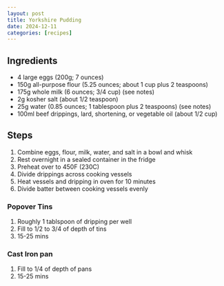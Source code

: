 ```yaml
---
layout: post
title: Yorkshire Pudding
date: 2024-12-11
categories: [recipes]
---
```


## Ingredients

* 4 large eggs (200g; 7 ounces)
* 150g all-purpose flour (5.25 ounces; about 1 cup plus 2 teaspoons)
* 175g whole milk (6 ounces; 3/4 cup) (see notes)
* 2g kosher salt (about 1/2 teaspoon)
* 25g water (0.85 ounces; 1 tablespoon plus 2 teaspoons) (see notes)
* 100ml beef drippings, lard, shortening, or vegetable oil (about 1/2 cup)

## Steps

1. Combine eggs, flour, milk, water, and salt in a bowl and whisk
1. Rest overnight in a sealed container in the fridge
1. Preheat over to 450F (230C)
1. Divide drippings across cooking vessels
1. Heat vessels and dripping in oven for 10 minutes
1. Divide batter between cooking vessels evenly

### Popover Tins

1. Roughly 1 tablspoon of dripping per well
1. Fill to 1/2 to 3/4 of depth of tins
1. 15-25 mins

### Cast Iron pan 

1. Fill to 1/4 of depth of pans
1. 15-25 mins

